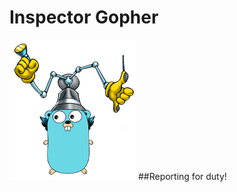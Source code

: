# Inspector Gopher
![GUFER INSPEKTOR](https://raw.githubusercontent.com/gophergala2016/inspector_gopher/master/public/inspector_gufer.png)
##Reporting for duty!
